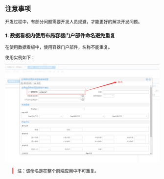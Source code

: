 ## 注意事项


开发过程中，有部分问题需要开发人员规避，才能更好的解决开发问题。


### 1. 数据看板内使用布局容器门户部件命名避免重复

在使用数据看板中，使用容器门户部件，名称不能重复。

使用实例如下：

![容器门户部件](/imgs/precautions/dashboard-contaniner.png)


<blockquote style="border-color: red;">
    <p>
        <strong>
            注：该命名是在整个前端应用中不可重复。
        </strong>
    </p>
</blockquote>
